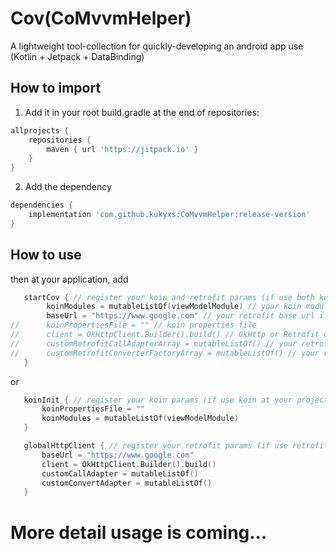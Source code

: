 # Cov(CoMvvmHelper)
A lightweight tool-collection for quickly-developing an android app use (Kotlin + Jetpack + DataBinding) 

## How to import 
1. Add it in your root build.gradle at the end of repositories:
```groovy
allprojects {
	repositories {
		maven { url 'https://jitpack.io' }
	}
}
```

2. Add the dependency
```groovy
dependencies {
	implementation 'com.github.kukyxs:CoMvvmHelper:release-version'
}
```

## How to use
then at your application, add
```kotlin
   startCov { // register your koin and retrofit params (if use both koin and retrofit at your project)
        koinModules = mutableListOf(viewModelModule) // your koin modules
        baseUrl = "https://www.google.com" // your retrofit base url if use
//      koinPropertiesFile = "" // koin properties file
//      client = OkHttpClient.Builder().build() // OkHttp or Retrofit client
//      customRetrofitCallAdapterArray = mutableListOf() // your retrofit call adapters if use
//      customRetrofitConverterFactoryArray = mutableListOf() // your retrofit converter factories if use
   }
```
or 
```kotlin
   koinInit { // register your koin params (if use koin at your project)
       koinPropertiesFile = ""
       koinModules = mutableListOf(viewModelModule)
   }

   globalHttpClient { // register your retrofit params (if use retrofit at your project)
       baseUrl = "https://www.google.com"
       client = OkHttpClient.Builder().build()
       customCallAdapter = mutableListOf()
       customConvertAdapter = mutableListOf()
   }
```

# More detail usage is coming...